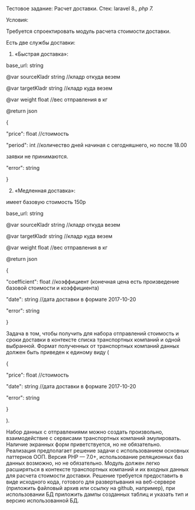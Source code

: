 Тестовое задание: Расчет доставки. Стек: laravel 8.*, php 7.*

Условия:


Требуется спроектировать модуль расчета стоимости доставки.

Есть две службы доставки:


1. «Быстрая доставка»:

base_url: string

@var sourceKladr string //кладр откуда везем

@var targetKladr string //кладр куда везем

@var weight float //вес отправления в кг

@return json

{

&quot;price&quot;: float //стоимость

&quot;period&quot;: int //количество дней начиная с сегодняшнего, но после 18.00

заявки не принимаются.

&quot;error&quot;: string

}


2. «Медленная доставка»:

имеет базовую стоимость 150р

base_url: string

@var sourceKladr string //кладр откуда везем

@var targetKladr string //кладр куда везем

@var weight float //вес отправления в кг

@return json

{

&quot;coefficient&quot;: float //коэффициент (конечная цена есть произведение базовой стоимости и коэффициента)

&quot;date&quot;: string //дата доставки в формате 2017-10-20

&quot;error&quot;: string

}


Задача в том, чтобы получить для набора отправлений стоимость и сроки доставки в контексте списка транспортных компаний и одной выбранной. Формат полученных от транспортных компаний данных должен быть приведен к единому виду (

{

&quot;price&quot;: float //стоимость

&quot;date&quot;: string //дата доставки в формате 2017-10-20

&quot;error&quot;: string

}

).


Набор данных с отправлениями можно создать произвольно, взаимодействие с сервисами транспортных компаний эмулировать. Наличие экранных форм приветствуется, но не обязательно. Реализация предполагает решение задачи с использованием основных паттернов ООП. Версия PHP — 7.0+, использование реляционных баз данных возможно, но не обязательно. Модуль должен легко расширяться в контексте транспортных компаний и их входных данных для расчета стоимости доставки.
Решение требуется предоставить в виде исходного кода, готового для развертывания на веб-сервере (приложить файловый архив или ссылку на github, например), при использовании БД приложить дампы созданных таблиц и указать тип и версию использованной БД.
